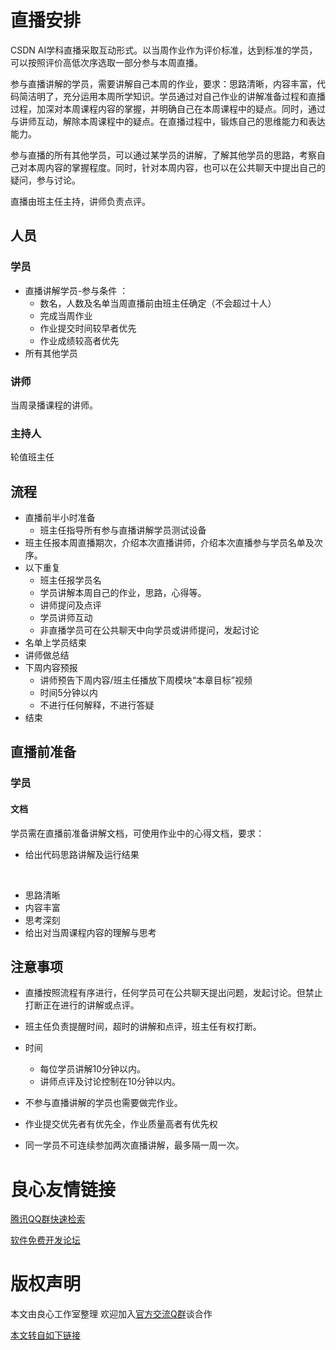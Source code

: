 # 直播安排

CSDN AI学科直播采取互动形式。以当周作业作为评价标准，达到标准的学员，可以按照评价高低次序选取一部分参与本周直播。

参与直播讲解的学员，需要讲解自己本周的作业，要求：思路清晰，内容丰富，代码简洁明了，充分运用本周所学知识。学员通过对自己作业的讲解准备过程和直播过程，加深对本周课程内容的掌握，并明确自己在本周课程中的疑点。同时，通过与讲师互动，解除本周课程中的疑点。在直播过程中，锻炼自己的思维能力和表达能力。

参与直播的所有其他学员，可以通过某学员的讲解，了解其他学员的思路，考察自己对本周内容的掌握程度。同时，针对本周内容，也可以在公共聊天中提出自己的疑问，参与讨论。

直播由班主任主持，讲师负责点评。

## 人员

### 学员

- 直播讲解学员-参与条件
  ：
  - 数名，人数及名单当周直播前由班主任确定（不会超过十人）
  - 完成当周作业
  - 作业提交时间较早者优先
  - 作业成绩较高者优先
- 所有其他学员

### 讲师

当周录播课程的讲师。

### 主持人

轮值班主任



## 流程

- 直播前半小时准备
  - 班主任指导所有参与直播讲解学员测试设备
- 班主任报本周直播期次，介绍本次直播讲师，介绍本次直播参与学员名单及次序。
- 以下重复
  - 班主任报学员名
  - 学员讲解本周自己的作业，思路，心得等。
  - 讲师提问及点评
  - 学员讲师互动
  - 非直播学员可在公共聊天中向学员或讲师提问，发起讨论
- 名单上学员结束
- 讲师做总结
- 下周内容预报
  - 讲师预告下周内容/班主任播放下周模块“本章目标”视频
  - 时间5分钟以内
  - 不进行任何解释，不进行答疑
- 结束



## 直播前准备

### 学员

#### 文档

学员需在直播前准备讲解文档，可使用作业中的心得文档，要求：

- 给出代码思路讲解及运行结果

​	

- 思路清晰
- 内容丰富
- 思考深刻
- 给出对当周课程内容的理解与思考



## 注意事项

- 直播按照流程有序进行，任何学员可在公共聊天提出问题，发起讨论。但禁止打断正在进行的讲解或点评。

- 班主任负责提醒时间，超时的讲解和点评，班主任有权打断。

- 时间

  - 每位学员讲解10分钟以内。
  - 讲师点评及讨论控制在10分钟以内。

- 不参与直播讲解的学员也需要做完作业。

- 作业提交优先者有优先全，作业质量高者有优先权

- 同一学员不可连续参加两次直播讲解，最多隔一周一次。



 # 良心友情链接

[腾讯QQ群快速检索](http://u.720life.cn/s/8cf73f7c)

[软件免费开发论坛](http://u.720life.cn/s/bbb01dc0)

# 版权声明 

本文由良心工作室整理 欢迎加入[官方交流Q群](https://u.720life.cn/s/f2316816)谈合作

[本文转自如下链接](http://u.720life.cn/g/2e71d0f0a5c601172267ba20d3a43c6e7e9ff413f53d188bdaccb0d25c1199c4bf4ada2e8b14b00e043616fd1903adbebf73ccddda5faa12d62cf49fda54a630)